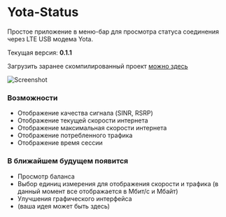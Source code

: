 # Yota-Status
Простое приложение в меню-бар для просмотра статуса соединения через LTE USB модема Yota.

Текущая версия: **0.1.1**

Загрузить заранее скомпилированный проект [можно здесь](https://yadi.sk/d/DI0Uc3hfhTosb)

![Screenshot](http://i.imgur.com/wzBGszd.png)


### Возможности
* Отображение качества сигнала  (SINR, RSRP)
* Отображение текущей скорости интернета
* Отображение максимальная скорости интернета
* Отображение потребленного трафика
* Отображение время сессии

### В ближайшем будущем появится
* Просмотр баланса
* Выбор единиц измерения для отображения скорости и трафика (в данный момент все отображается в Мбит/с и Мбайт)
* Улучшения графического интерфейса
* (ваша идея может быть здесь)
